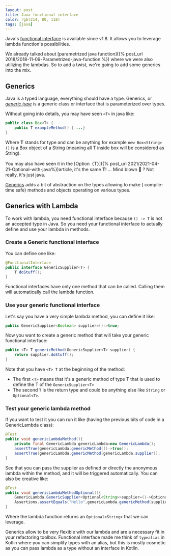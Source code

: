 ```yaml
---
layout: post 
title: Java functional interface 
color: rgb(214, 80, 118)
tags: [java]
---
```


Java's [functional interface](https://docs.oracle.com/javase/8/docs/api/java/lang/FunctionalInterface.html) is available
since v1.8. It allows you to leverage lambda function's possibilities.

We already talked about [parametrized java function]({% post_url 2018/2018-11-09-Parametrized-java-function %}) where we were
also utilizing the lambdas. So to add a twist, we're going to add some generics into the mix.

## Generics

Java is a typed language, everything should have a type. Generics, or [_generic type_](https://docs.oracle.com/javase/tutorial/java/generics/types.html) 
is a generic class or interface that is parameterized over types. 

Without going into details, you may have seen `<T>` in java like:

```java
public class Box<T> {
    public T exampleMethod() { ...}
}
```

Where **T** stands for type and can be anything for example `new Box<String>()` is a Box object of a String (meaning all
T inside box will be considered as String).

You may also have seen it in the [Option〈T〉]({% post_url 2021/2021-04-21-Optional-with-java%})article,
it's the same **T**! ... Mind blown 🤯 ? Not really, it's just java.

[Generics](https://en.wikipedia.org/wiki/Generics_in_Java) adds a bit of abstraction on the types allowing to make (
compile-time safe) methods and objects operating on various types.

## Generics with Lambda

To work with lambda, you need functional interface because `() -> T` is not an accepted type in Java. So you need your
functional interface to actually define and use your lambda in methods.

### Create a Generic functional interface

You can define one like:

```java
@FunctionalInterface
public interface GenericSupplier<T> {
    T doStuff();
}
```

Functional interfaces have only one method that can be called. Calling them will automatically call the lambda function.

### Use your generic functional interface

Let's say you have a very simple lambda method, you can define it like:

```java
public GenericSupplier<Boolean> supplier=()->true;
```

Now you want to create a generic method that will take your generic functional interface:

```java
public <T> T genericMethod(GenericSupplier<T> supplier) {
    return supplier.doStuff();
}
```

Note that you have `<T> T` at the beginning of the method:
- The first `<T>` means that it's a generic method of type T that is used to define the T of the `GenericSupplier<T>`
- The second `T` is the return type and could be anything else like `String` or `Optional<T>`.

### Test your generic lambda method

If you want to test it you can run it like (having the previous bits of code in a GenericLambda class):

```java
@Test
public void genericLambdaMethod(){
    private final GenericLambda genericLambda=new GenericLambda();
    assertTrue(genericLambda.genericMethod(()->true));
    assertTrue(genericLambda.genericMethod(genericLambda.supplier));
}
```

See that you can pass the supplier as defined or directly the anonymous lambda within the method, and it will be
triggered automatically. You can also be creative like:

```java
@Test
public void genericLambdaMethodOptional(){
    GenericLambda.GenericSupplier<Optional<String>>supplier=()->Optional.of("Hello");
    Assertions.assertEquals("Hello",genericLambda.genericMethod(supplier).orElse("fail"));
}
```

Where the lambda function returns an `Optional<String>` that we can leverage.

Generics allow to be very flexible with our lambda and are a necessary fit in your refactoring toolbox. Functional
interface made me think of `typealias` in Kotlin where you can simplify types with an alias, but this is mostly cosmetic
as you can pass lambda as a type without an interface in Kotlin.
